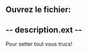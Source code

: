 Ouvrez le fichier: 	
---------------------
-- description.ext --
---------------------
Pour setter tout vous trucs!